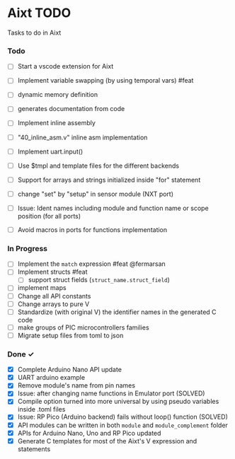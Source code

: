 # Aixt TODO

Tasks to do in Aixt 


### Todo

- [ ] Start a vscode extension for Aixt
- [ ] Implement variable swapping (by using temporal vars) #feat
- [ ] dynamic memory definition
- [ ] generates documentation from code
- [ ] Implement inline assembly
- [ ] "40_inline_asm.v" inline asm implementation
- [ ] Implement uart.input()
- [ ] Use $tmpl and template files for the different backends 
- [ ] Support for arrays and strings initialized inside "for" statement
- [ ] change "set" by "setup" in sensor module (NXT port)
- [ ] Issue: Ident names including module and function name or scope position (for all ports)
- [ ] Avoid macros in ports for functions implementation


### In Progress

- [ ] Implement the `match` expression #feat @fermarsan
- [ ] Implement structs #feat
    - [ ] support struct fields (`struct_name.struct_field`)
- [ ] implement maps
- [ ] Change all API constants
- [ ] Change arrays to  pure V
- [ ] Standardize (with original V) the identifier names in the generated C code
- [ ] make groups of PIC microcontrollers families
- [ ] Migrate setup files from toml to json

### Done ✓

- [x] Complete Arduino Nano API update
- [x] UART arduino example 
- [x] Remove module's name from pin names
- [x] Issue: after changing name functions in Emulator port (SOLVED)
- [x] Compile option turned into more universal by using pseudo variables inside .toml files
- [x] Issue: RP Pico (Arduino backend) fails without loop() function (SOLVED)
- [x] API modules can be written in both `module` and `module_complement` folder
- [x] APIs for Arduino Nano, Uno and RP Pico updated
- [x] Generate C templates for most of the Aixt's V expression and statements